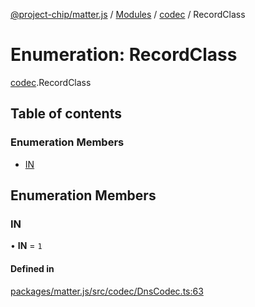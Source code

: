 [@project-chip/matter.js](../README.md) / [Modules](../modules.md) / [codec](../modules/codec.md) / RecordClass

# Enumeration: RecordClass

[codec](../modules/codec.md).RecordClass

## Table of contents

### Enumeration Members

- [IN](codec.RecordClass.md#in)

## Enumeration Members

### IN

• **IN** = ``1``

#### Defined in

[packages/matter.js/src/codec/DnsCodec.ts:63](https://github.com/project-chip/matter.js/blob/5bdbf8d/packages/matter.js/src/codec/DnsCodec.ts#L63)
